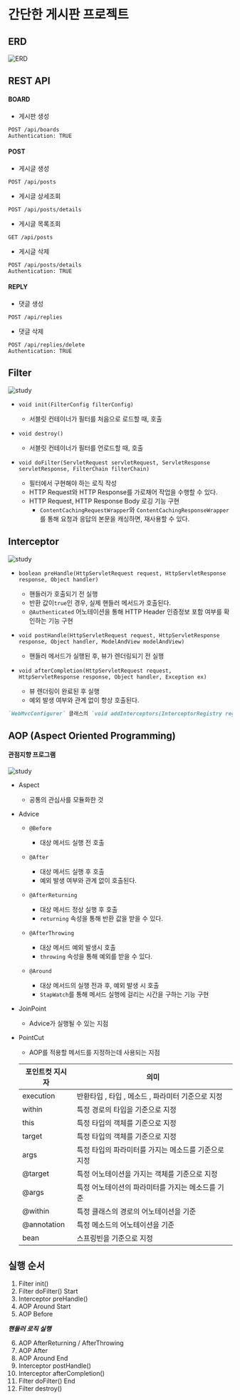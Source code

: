 # 간단한 게시판 프로젝트

## ERD

![ERD](https://github.com/cyPark95/My-Study/assets/139435149/b2deb35d-0784-4ba8-856e-f86b84f570bb)

## REST API

#### BOARD

- 게시판 생성

```http request
POST /api/boards
Authentication: TRUE
```

#### POST

- 게시글 생성

```http request
POST /api/posts
```

- 게시글 상세조회

```http request
POST /api/posts/details
```

- 게시글 목록조회

```http request
GET /api/posts
```

- 게시글 삭제

```http request
POST /api/posts/details
Authentication: TRUE
```

#### REPLY

- 댓글 생성

```http request
POST /api/replies
```

- 댓글 삭제

```http request
POST /api/replies/delete
Authentication: TRUE
```

## Filter

![study](https://github.com/cyPark95/My-Study/assets/139435149/a4c2a6e7-a842-4c48-a5de-df93cda0fc94)

- `void init(FilterConfig filterConfig)`
    - 서블릿 컨테이너가 필터를 처음으로 로드할 때, 호출

- `void destroy()`
    - 서블릿 컨테이너가 필터를 언로드할 때, 호출

- `void doFilter(ServletRequest servletRequest, ServletResponse servletResponse, FilterChain filterChain)`
    - 필터에서 구현해야 하는 로직 작성
    - HTTP Request와 HTTP Response를 가로채어 작업을 수행할 수 있다.
    - HTTP Request, HTTP Response Body 로깅 기능 구현
        - `ContentCachingRequestWrapper`와 `ContentCachingResponseWrapper`를 통해 요청과 응답의 본문을 캐싱하면, 재사용할 수 있다.

## Interceptor

![study](https://github.com/cyPark95/My-Study/assets/139435149/a4c2a6e7-a842-4c48-a5de-df93cda0fc94)

- `boolean preHandle(HttpServletRequest request, HttpServletResponse response, Object handler)`
    - 핸들러가 호출되기 전 실행
    - 반환 값이`true`인 경우, 실제 핸들러 메서드가 호출된다.
    - `@Authenticated` 어노테이션을 통해 HTTP Header 인증정보 포함 여부를 확인하는 기능 구현

- `void postHandle(HttpServletRequest request, HttpServletResponse response, Object handler, ModelAndView modelAndView)`
    - 핸들러 메서드가 실행된 후, 뷰가 렌더링되기 전 실행

- `void afterCompletion(HttpServletRequest request, HttpServletResponse response, Object handler, Exception ex)`
    - 뷰 렌더링이 완료된 후 실행
    - 예외 발생 여부와 관계 없이 항상 호출된다.

```markdown
`WebMvcConfigurer` 클래스의 `void addInterceptors(InterceptorRegistry registry)` 메서드를 통해 인터셉터를 등록할 수 있다.
```

## AOP (Aspect Oriented Programming)

#### 관점지향 프로그램

![study](https://github.com/cyPark95/My-Study/assets/139435149/844f6676-2fb4-4417-9528-81e29db9c769)

- Aspect
    - 공통의 관심사를 모듈화한 것

- Advice
    - `@Before`
        - 대상 메서드 실행 전 호출

    - `@After`
        - 대상 메서드 실행 후 호출
        - 예외 발생 여부와 관계 없이 호출된다.

    - `@AfterReturning`
        - 대상 메서드 정상 실행 후 호출
        - `returning` 속성을 통해 반환 값을 받을 수 있다.

    - `@AfterThrowing`
        - 대상 메서드 예외 발생시 호출
        - `throwing` 속성을 통해 예외를 받을 수 있다.

    - `@Around`
        - 대상 메서드의 실행 전과 후, 예외 발생 시 호출
        - `StapWatch`를 통해 메서드 실행에 걸리는 시간을 구하는 기능 구현

- JoinPoint
    - Advice가 실행될 수 있는 지점

- PointCut
    - AOP를 적용할 메서드를 지정하는데 사용되는 지점

  | 포인트컷 지시자    | 의미                             |
  |-------------|--------------------------------|
  | execution   | 반환타입 , 타입 , 메소드 , 파라미터 기준으로 지정 |
  | within      | 특정 경로의 타입을 기준으로 지정             |
  | this        | 특정 타입의 객체를 기준으로 지정             |
  | target      | 특정 타입의 객체를 기준으로 지정             |
  | args        | 특정 타입의 파라미터를 가지는 메소드를 기준으로 지정  |
  | @target     | 특정 어노테이션을 가지는 객체를 기준으로 지정      |
  | @args       | 특정 어노테이션의 파라미터를 가지는 메소드를 기준    |
  | @within     | 특정 클래스의 경로의 어노테이션을 기준          |
  | @annotation | 특정 메소드의 어노테이션을 기준              |
  | bean        | 스프링빈을 기준으로 지정                  |

## 실행 순서

1. Filter init()
2. Filter doFilter() Start
3. Interceptor preHandle()
4. AOP Around Start
5. AOP Before

***핸들러 로직 실행***

6. AOP AfterReturning / AfterThrowing
7. AOP After
8. AOP Around End
9. Interceptor postHandle()
10. Interceptor afterCompletion()
11. Filter doFilter() End
12. Filter destroy()
